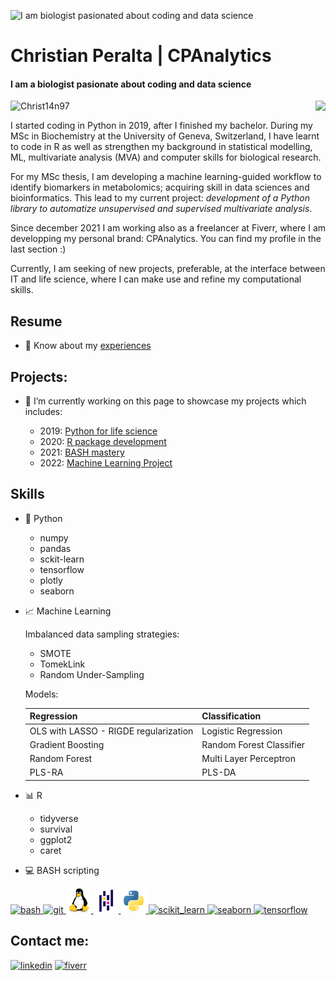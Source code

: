 ![I am biologist pasionated about coding and data science](https://media-exp1.licdn.com/dms/image/C4E16AQFG4UuC_l-E3Q/profile-displaybackgroundimage-shrink_350_1400/0/1653299429856?e=1664409600&v=beta&t=V68bgGstwwo3KjpauQMhKsaAH7AjWUxO-L1H42r2ICg)

# Christian Peralta | CPAnalytics
#### I am a biologist pasionate about coding and data science




<img align="right" src="https://encrypted-tbn0.gstatic.com/images?q=tbn:ANd9GcRqdas29w9nPrpAzGAq_50xEHyBiOq9DAMekg&usqp=CAU">
<p align="left"> <img src="https://komarev.com/ghpvc/?username=Christ14n97&label=Profile%20views&color=0e75b6&style=flat" alt="Christ14n97" /> </p>

I started coding in Python in 2019, after I finished my bachelor. During my MSc in Biochemistry at the University of Geneva, Switzerland, I have learnt to code in R as well as strengthen my background in statistical modelling, ML, multivariate analysis (MVA) and computer skills for biological research.

For my MSc thesis, I am developing a machine learning-guided workflow to identify biomarkers in metabolomics; acquiring skill in data sciences and bioinformatics. This lead to my current project: *development of a Python library to automatize unsupervised and supervised multivariate analysis*.

Since december 2021 I am working also as a freelancer at Fiverr, where I am developping my personal brand: CPAnalytics. You can find my profile in the last section :)

Currently, I am seeking of new projects, preferable, at the interface between IT and life science, where I can make use and refine my computational skills.

## Resume

- 📄 Know about my [experiences](https://github.com/Christ14n97/Christ14n97/blob/master/CV_EN_2022.pdf)

## Projects:

- 🔭 I’m currently working on this page to showcase my projects which includes:

   * 2019: [Python for life science](https://github.com/Christ14n97/Python_4_LifeScience_2019)
   * 2020: [R package development](https://github.com/Christ14n97/R_package_2020)
   * 2021: [BASH mastery](https://github.com/Christ14n97/Bash_mastery_2021)
   * 2022: [Machine Learning Project](https://github.com/Christ14n97/Machine_Learning_Competition_2022)

## Skills 

* :snake: Python                 
    * numpy
    * pandas
    * sckit-learn
    * tensorflow
    * plotly
    * seaborn
* :chart_with_upwards_trend: Machine Learning


   Imbalanced data sampling strategies:
    * SMOTE
    * TomekLink
    * Random Under-Sampling

   Models:
   
   
   | Regression  | Classification |
   | ------------- | ------------- |
   | OLS with LASSO - RIGDE regularization | Logistic Regression  |
   | Gradient Boosting  | Random Forest Classifier  |
   | Random Forest  | Multi Layer Perceptron  |
   | PLS-RA | PLS-DA |

* :bar_chart: R
    * tidyverse
    * survival
    * ggplot2
    * caret
* :computer: BASH scripting

<p align="left"> <a href="https://www.gnu.org/software/bash/" target="_blank" rel="noreferrer"> <img src="https://www.vectorlogo.zone/logos/gnu_bash/gnu_bash-icon.svg" alt="bash" width="40" height="40"/> </a> <a href="https://git-scm.com/" target="_blank" rel="noreferrer"> <img src="https://www.vectorlogo.zone/logos/git-scm/git-scm-icon.svg" alt="git" width="40" height="40"/> </a> <a href="https://www.linux.org/" target="_blank" rel="noreferrer"> <img src="https://raw.githubusercontent.com/devicons/devicon/master/icons/linux/linux-original.svg" alt="linux" width="40" height="40"/> </a> <a href="https://pandas.pydata.org/" target="_blank" rel="noreferrer"> <img src="https://raw.githubusercontent.com/devicons/devicon/2ae2a900d2f041da66e950e4d48052658d850630/icons/pandas/pandas-original.svg" alt="pandas" width="40" height="40"/> </a> <a href="https://www.python.org" target="_blank" rel="noreferrer"> <img src="https://raw.githubusercontent.com/devicons/devicon/master/icons/python/python-original.svg" alt="python" width="40" height="40"/> </a> <a href="https://scikit-learn.org/" target="_blank" rel="noreferrer"> <img src="https://upload.wikimedia.org/wikipedia/commons/0/05/Scikit_learn_logo_small.svg" alt="scikit_learn" width="40" height="40"/> </a> <a href="https://seaborn.pydata.org/" target="_blank" rel="noreferrer"> <img src="https://seaborn.pydata.org/_images/logo-mark-lightbg.svg" alt="seaborn" width="40" height="40"/> </a> <a href="https://www.tensorflow.org" target="_blank" rel="noreferrer"> <img src="https://www.vectorlogo.zone/logos/tensorflow/tensorflow-icon.svg" alt="tensorflow" width="40" height="40"/> </a> </p>

## Contact me:
[<img src='https://cdn.jsdelivr.net/npm/simple-icons@3.0.1/icons/linkedin.svg' alt='linkedin' height='40'>](https://www.linkedin.com/in/https://linkedin.com/in/https://www.linkedin.com/in/christian-peralta-viteri-71a81b16b//)  [<img src='https://cdn.jsdelivr.net/npm/simple-icons@3.0.1/icons/fiverr.svg' alt='fiverr' height='40'>](https://www.fiverr.com/christian_94_97?up_rollout=true)  


